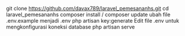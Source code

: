    git clone https://github.com/davax789/laravel_pemesananhs.git
     cd laravel_pemesananhs
     composer install / composer update
     ubah file .env.example  menjadi .env
     php artisan key:generate
    Edit file .env untuk mengkonfigurasi koneksi database 
    php artisan serve


